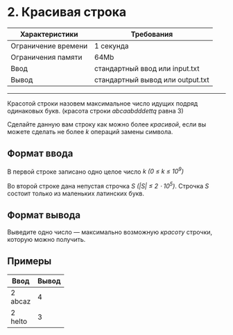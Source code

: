 # 2. Красивая строка

|Характеристики|Требования|
|---|---|
|Ограничение времени|1 секунда|
|Ограничения памяти|64Mb|
|Ввод|стандартный ввод или input.txt|
|Вывод|стандартный вывод или output.txt|
---
Красотой строки назовем максимальное число идущих подряд одинаковых букв. (красота строки *abcaabdddettq* равна 3)

Сделайте данную вам строку как можно более *красивой*, если вы можете сделать не более *k* операций замены символа.

## Формат ввода

В первой строке записано одно целое число *k (0 ≤ k ≤ 10<sup>9</sup>)*

Во второй строке дана непустая строчка *S (|S| ≤ 2 ⋅ 10<sup>5</sup>)*. Строчка *S* состоит только из маленьких латинских букв.

## Формат вывода

Выведите одно число — максимально возможную *красоту* строчки, которую можно получить.

## Примеры

|Ввод|Вывод|
|---|---|
|2<br>abcaz|4|
|2<br>helto|3|
